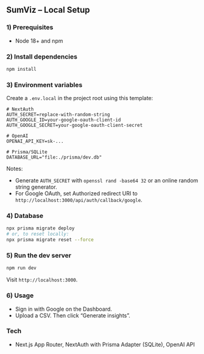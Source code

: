 ## SumViz – Local Setup

### 1) Prerequisites
- Node 18+ and npm

### 2) Install dependencies
```bash
npm install
```

### 3) Environment variables
Create a `.env.local` in the project root using this template:
```env
# NextAuth
AUTH_SECRET=replace-with-random-string
AUTH_GOOGLE_ID=your-google-oauth-client-id
AUTH_GOOGLE_SECRET=your-google-oauth-client-secret

# OpenAI
OPENAI_API_KEY=sk-...

# Prisma/SQLite
DATABASE_URL="file:./prisma/dev.db"
```

Notes:
- Generate `AUTH_SECRET` with `openssl rand -base64 32` or an online random string generator.
- For Google OAuth, set Authorized redirect URI to `http://localhost:3000/api/auth/callback/google`.

### 4) Database
```bash
npx prisma migrate deploy
# or, to reset locally:
npx prisma migrate reset --force
```

### 5) Run the dev server
```bash
npm run dev
```
Visit `http://localhost:3000`.

### 6) Usage
- Sign in with Google on the Dashboard.
- Upload a CSV. Then click “Generate insights”.

### Tech
- Next.js App Router, NextAuth with Prisma Adapter (SQLite), OpenAI API
